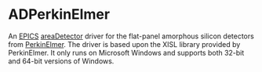 ADPerkinElmer
===========
An <a href="http://www.aps.anl.gov/epics/">EPICS</a> 
<a href="http://cars.uchicago.edu/software/epics/areaDetector.html">areaDetector</a> 
driver for the flat-panel amorphous silicon detectors from 
<a href="http://optoelectronics.perkinelmer.com/catalog/Category.aspx?CategoryName=X-Ray+Cameras">PerkinElmer</a>.
The driver is based upon the XISL library provided by PerkinElmer. 
It only runs on Microsoft Windows and supports both 32-bit and 64-bit versions of Windows.
